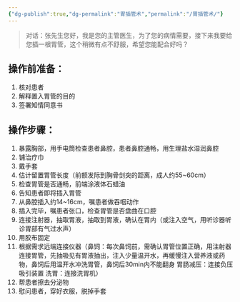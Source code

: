 ```yaml
---
{"dg-publish":true,"dg-permalink":"胃插管术","permalink":"/胃插管术/"}
---
```


>对话：张先生您好，我是您的主管医生，为了您的病情需要，接下来我要给您插一根胃管，这个稍微有点不舒服，希望您能配合好吗？
## 操作前准备：
1. 核对患者 
2. 解释置入胃管的目的 
3. 签署知情同意书
## 操作步骤：
1. 暴露胸部，用手电筒检查患者鼻腔，患者鼻腔通畅，用生理盐水湿润鼻腔
2. 铺治疗巾
3. 戴手套
4. 估计留置胃管长度（前额发际到胸骨剑突的距离，成人约55~60cm）
5. 检查胃管是否通畅，前端涂液体石蜡油
6. 告知患者即将插入胃管
7. 从鼻腔插入约14~16cm，嘱患者做吞咽动作
8. 插入完毕，嘱患者张口，检查胃管是否盘曲在口腔
9. 连接注射器，抽取胃液，抽取到胃液，确认在胃内（或注入空气，用听诊器听诊胃部有气过水声）
10. 用胶布固定
11. 根据需求远端连接仪器（鼻饲：每次鼻饲前，需确认胃管位置正确，用注射器连接胃管，先抽吸见有胃液抽出，注入少量温开水，再缓慢注入营养液或药物，鼻饲后用温开水冲洗胃管，鼻饲后30min内不能翻身 胃肠减压：连接负压吸引装置 洗胃：连接洗胃机）
12. 帮患者擦去分泌物
13. 慰问患者，穿好衣服，脱掉手套